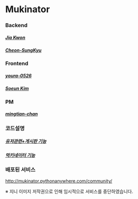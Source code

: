 # Mukinator

### Backend
##### [Jia Kwon](https://github.com/jia5232)
##### [Cheon-SungKyu](https://github.com/mumat0103)

### Frontend
##### [youra-0526](https://github.com/youra-0526)
##### [Soeun Kim](https://github.com/silver0108)

### PM
##### [mingtian-chan](https://github.com/mingtian-chan)

### 코드설명
##### [유저관련+게시판 기능](https://star-peanuts.tistory.com/43)
##### [먹키네이터 기능](https://star-peanuts.tistory.com/44)

### 배포된 서비스
http://mukinator.pythonanywhere.com/community/

※ 지니 이미지 저작권으로 인해 임시적으로 서비스를 중단하였습니다.
